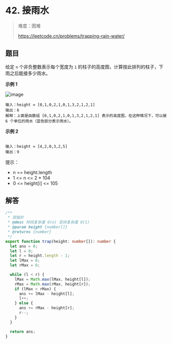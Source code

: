 # 42. 接雨水

> 难度：困难
>
> https://leetcode.cn/problems/trapping-rain-water/

## 题目

给定 `n` 个非负整数表示每个宽度为 `1` 的柱子的高度图，计算按此排列的柱子，下雨之后能接多少雨水。

**示例 1**

![image](https://user-images.githubusercontent.com/25545052/169772279-8abf8f9f-bfde-4d6e-9831-3358ed042c4c.png)

```
输入：height = [0,1,0,2,1,0,1,3,2,1,2,1]
输出：6
解释：上面是由数组 [0,1,0,2,1,0,1,3,2,1,2,1] 表示的高度图，在这种情况下，可以接 6 个单位的雨水（蓝色部分表示雨水）。
```

**示例 2**

```

输入：height = [4,2,0,3,2,5]
输出：9
```

提示：

- n == height.length
- 1 <= n <= 2 \* 104
- 0 <= height[i] <= 105

## 解答

```typescript
/**
 * 双指针
 * @desc 时间复杂度 O(n) 空间复杂度 O(1)
 * @param height {number[]}
 * @returns {number}
 */
export function trap(height: number[]): number {
  let ans = 0;
  let l = 0;
  let r = height.length - 1;
  let lMax = 0;
  let rMax = 0;

  while (l < r) {
    lMax = Math.max(lMax, height[l]);
    rMax = Math.max(rMax, height[r]);
    if (lMax < rMax) {
      ans += lMax - height[l];
      l++;
    } else {
      ans += rMax - height[r];
      r--;
    }
  }

  return ans;
}
```
